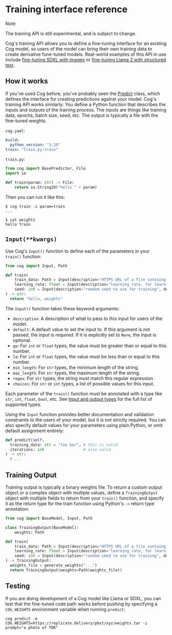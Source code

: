 # Training interface reference

> [!NOTE]  
> The training API is still experimental, and is subject to change.

Cog's training API allows you to define a fine-tuning interface for an existing Cog model, so users of the model can bring their own training data to create derivative fune-tuned models. Real-world examples of this API in use include [fine-tuning SDXL with images](https://replicate.com/blog/fine-tune-sdxl) or [fine-tuning Llama 2 with structured text](https://replicate.com/blog/fine-tune-llama-2).

## How it works

If you've used Cog before, you've probably seen the [Predict](./python.md) class, which defines the interface for creating predictions against your model. Cog's training API works similarly: You define a Python function that describes the inputs and outputs of the training process. The inputs are things like training data, epochs, batch size, seed, etc. The output is typically a file with the fine-tuned weights.

`cog.yaml`:

```yaml
build:
  python_version: "3.10"
train: "train.py:train"
```

`train.py`:

```python
from cog import BasePredictor, File
import io

def train(param: str) -> File:
    return io.StringIO("hello " + param)
```

Then you can run it like this:

```
$ cog train -i param=train
...

$ cat weights
hello train
```

## `Input(**kwargs)`

Use Cog's `Input()` function to define each of the parameters in your `train()` function:

```py
from cog import Input, Path

def train(
    train_data: Path = Input(description="HTTPS URL of a file containg training data"),
    learning_rate: float = Input(description="learning rate, for learning!", default=1e-4, ge=0),
    seed: int = Input(description="random seed to use for training", default=None)
) -> str:
  return "hello, weights"
```

The `Input()` function takes these keyword arguments:

- `description`: A description of what to pass to this input for users of the model.
- `default`: A default value to set the input to. If this argument is not passed, the input is required. If it is explicitly set to `None`, the input is optional.
- `ge`: For `int` or `float` types, the value must be greater than or equal to this number.
- `le`: For `int` or `float` types, the value must be less than or equal to this number.
- `min_length`: For `str` types, the minimum length of the string.
- `max_length`: For `str` types, the maximum length of the string.
- `regex`: For `str` types, the string must match this regular expression.
- `choices`: For `str` or `int` types, a list of possible values for this input.

Each parameter of the `train()` function must be annotated with a type like `str`, `int`, `float`, `bool`, etc. See [Input and output types](./python.md#input-and-output-types) for the full list of supported types.

Using the `Input` function provides better documentation and validation constraints to the users of your model, but it is not strictly required. You can also specify default values for your parameters using plain Python, or omit default assignment entirely:

```py
def predict(self,
  training_data: str = "foo bar", # this is valid
  iterations: int                 # also valid
) -> str:
  # ...
```

## Training Output

Training output is typically a binary weights file. To return a custom output object or a complex object with multiple values, define a `TrainingOutput` object with multiple fields to return from your `train()` function, and specify it as the return type for the train function using Python's `->` return type annotation:

```python
from cog import BaseModel, Input, Path

class TrainingOutput(BaseModel):
    weights: Path

def train(
    train_data: Path = Input(description="HTTPS URL of a file containg training data"),
    learning_rate: float = Input(description="learning rate, for learning!", default=1e-4, ge=0),
    seed: int = Input(description="random seed to use for training", default=42)
) -> TrainingOutput:
  weights_file = generate_weights("...")
  return TrainingOutput(weights=Path(weights_file))
```

## Testing

If you are doing development of a Cog model like Llama or SDXL, you can test that the fine-tuned code path works before pushing by specifying a `COG_WEIGHTS` environment variable when running `predict`:

```console
cog predict -e COG_WEIGHTS=https://replicate.delivery/pbxt/xyz/weights.tar -i prompt="a photo of TOK"
```
